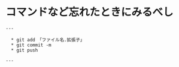 # コマンドなど忘れたときにみるべし

    ---
    
      * git add　「ファイル名.拡張子」
      * git commit -m
      * git push
    
    ---

